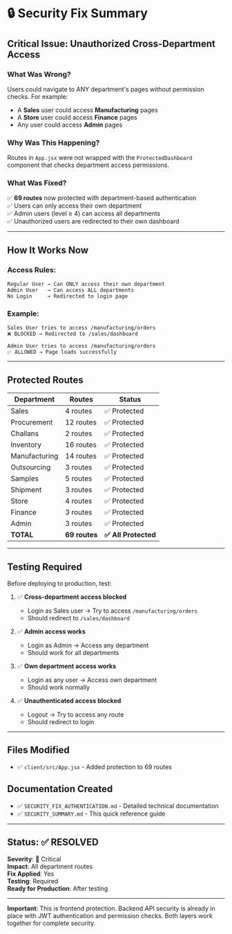 # 🔒 Security Fix Summary

## Critical Issue: Unauthorized Cross-Department Access

### **What Was Wrong?**
Users could navigate to ANY department's pages without permission checks. For example:
- A **Sales** user could access **Manufacturing** pages
- A **Store** user could access **Finance** pages  
- Any user could access **Admin** pages

### **Why Was This Happening?**
Routes in `App.jsx` were not wrapped with the `ProtectedDashboard` component that checks department access permissions.

### **What Was Fixed?**
✅ **69 routes** now protected with department-based authentication  
✅ Users can only access their own department  
✅ Admin users (level ≥ 4) can access all departments  
✅ Unauthorized users are redirected to their own dashboard  

---

## How It Works Now

### **Access Rules:**
```
Regular User → Can ONLY access their own department
Admin User   → Can access ALL departments
No Login     → Redirected to login page
```

### **Example:**
```
Sales User tries to access /manufacturing/orders
❌ BLOCKED → Redirected to /sales/dashboard

Admin User tries to access /manufacturing/orders  
✅ ALLOWED → Page loads successfully
```

---

## Protected Routes

| Department | Routes | Status |
|------------|--------|--------|
| Sales | 4 routes | ✅ Protected |
| Procurement | 12 routes | ✅ Protected |
| Challans | 2 routes | ✅ Protected |
| Inventory | 16 routes | ✅ Protected |
| Manufacturing | 14 routes | ✅ Protected |
| Outsourcing | 3 routes | ✅ Protected |
| Samples | 5 routes | ✅ Protected |
| Shipment | 3 routes | ✅ Protected |
| Store | 4 routes | ✅ Protected |
| Finance | 3 routes | ✅ Protected |
| Admin | 3 routes | ✅ Protected |
| **TOTAL** | **69 routes** | **✅ All Protected** |

---

## Testing Required

Before deploying to production, test:

1. ✅ **Cross-department access blocked**  
   - Login as Sales user → Try to access `/manufacturing/orders`  
   - Should redirect to `/sales/dashboard`

2. ✅ **Admin access works**  
   - Login as Admin → Access any department  
   - Should work for all departments

3. ✅ **Own department access works**  
   - Login as any user → Access own department  
   - Should work normally

4. ✅ **Unauthenticated access blocked**  
   - Logout → Try to access any route  
   - Should redirect to login

---

## Files Modified

- ✅ `client/src/App.jsx` - Added protection to 69 routes

## Documentation Created

- ✅ `SECURITY_FIX_AUTHENTICATION.md` - Detailed technical documentation
- ✅ `SECURITY_SUMMARY.md` - This quick reference guide

---

## Status: ✅ RESOLVED

**Severity**: 🔴 Critical  
**Impact**: All department routes  
**Fix Applied**: Yes  
**Testing**: Required  
**Ready for Production**: After testing  

---

**Important**: This is frontend protection. Backend API security is already in place with JWT authentication and permission checks. Both layers work together for complete security.